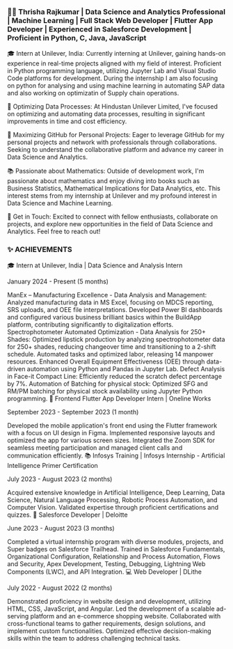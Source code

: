 ### 👩‍💻 Thrisha Rajkumar | Data Science and Analytics Professional | Machine Learning | Full Stack Web Developer | Flutter App Developer | Experienced in Salesforce Development | Proficient in Python, C, Java, JavaScript

🎓 Intern at Unilever, India: Currently interning at Unilever, gaining hands-on experience in real-time projects aligned with my field of interest. Proficient in Python programming language, utilizing Jupyter Lab and Visual Studio Code platforms for development. During the internship I am also focusing on python for analysing and using machine learning in automating SAP data and also working on optimizatin of Supply chain operations.

🔧 Optimizing Data Processes: At Hindustan Unilever Limited, I've focused on optimizing and automating data processes, resulting in significant improvements in time and cost efficiency.

🚀 Maximizing GitHub for Personal Projects: Eager to leverage GitHub for my personal projects and network with professionals through collaborations. Seeking to understand the collaborative platform and advance my career in Data Science and Analytics.

📚 Passionate about Mathematics: Outside of development work, I'm passionate about mathematics and enjoy diving into books such as Business Statistics, Mathematical Implications for Data Analytics, etc. This interest stems from my internship at Unilever and my profound interest in Data Science and Machine Learning.

💬 Get in Touch: Excited to connect with fellow enthusiasts, collaborate on projects, and explore new opportunities in the field of Data Science and Analytics. Feel free to reach out!

### ✨ ACHIEVEMENTS

🎓 Intern at Unilever, India | Data Science and Analysis Intern

January 2024 - Present (5 months)

ManEx – Manufacturing Excellence - Data Analysis and Management: Analyzed manufacturing data in MS Excel, focusing on MDCS reporting, SRS uploads, and OEE file interpretations. Developed Power BI dashboards and configured various business brilliant basics within the BuildApp platform, contributing significantly to digitalization efforts.
Spectrophotometer Automated Optimization - Data Analysis for 250+ Shades: Optimized lipstick production by analyzing spectrophotometer data for 250+ shades, reducing changeover time and transitioning to a 2-shift schedule. Automated tasks and optimized labor, releasing 14 manpower resources. Enhanced Overall Equipment Effectiveness (OEE) through data-driven automation using Python and Pandas in Jupyter Lab.
Defect Analysis in Face-it Compact Line: Efficiently reduced the scratch defect percentage by 7%.
Automation of Batching for physical stock: Optimized SFG and RM/PM batching for physical stock availability using Jupyter Python programming.
📱 Frontend Flutter App Developer Intern | Oneline Works

September 2023 - September 2023 (1 month)

Developed the mobile application's front end using the Flutter framework with a focus on UI design in Figma.
Implemented responsive layouts and optimized the app for various screen sizes.
Integrated the Zoom SDK for seamless meeting participation and managed client calls and communication efficiently.
📚 Infosys Training | Infosys Internship - Artificial Intelligence Primer Certification

July 2023 - August 2023 (2 months)

Acquired extensive knowledge in Artificial Intelligence, Deep Learning, Data Science, Natural Language Processing, Robotic Process Automation, and Computer Vision. Validated expertise through proficient certifications and quizzes.
💼 Salesforce Developer | Deloitte

June 2023 - August 2023 (3 months)

Completed a virtual internship program with diverse modules, projects, and Super badges on Salesforce Trailhead.
Trained in Salesforce Fundamentals, Organizational Configuration, Relationship and Process Automation, Flows and Security, Apex Development, Testing, Debugging, Lightning Web Components (LWC), and API Integration.
💻 Web Developer | DLithe

July 2022 - August 2022 (2 months)

Demonstrated proficiency in website design and development, utilizing HTML, CSS, JavaScript, and Angular.
Led the development of a scalable ad-serving platform and an e-commerce shopping website.
Collaborated with cross-functional teams to gather requirements, design solutions, and implement custom functionalities.
Optimized effective decision-making skills within the team to address challenging technical tasks.
<!--
**thrisharajkumar/thrisharajkumar** is a ✨ _special_ ✨ repository because its `README.md` (this file) appears on your GitHub profile.

Here are some ideas to get you started:

- 🔭 I’m currently working on ...
- 🌱 I’m currently learning ...
- 👯 I’m looking to collaborate on ...
- 🤔 I’m looking for help with ...
- 💬 Ask me about ...
- 📫 How to reach me: ...
- 😄 Pronouns: ...
- ⚡ Fun fact: ...
-->

